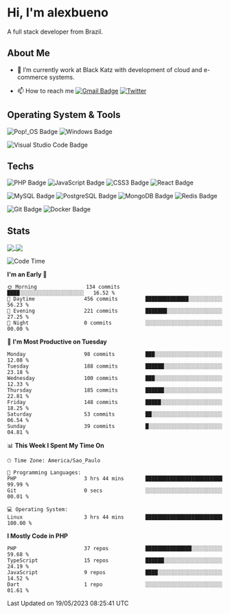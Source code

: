# Hi, I'm alexbueno

A full stack developer from Brazil.

## About Me

- 🌱 I’m currently work at Black Katz with development of cloud and e-commerce systems.

- 📫 How to reach me [![Gmail Badge](https://img.shields.io/badge/-gmail-c14438?style=for-the-badge&logo=Gmail&logoColor=ffffff)](mailto:alexsandrofbueno@gmail.com) [![Twitter](https://img.shields.io/badge/twitter-1DA1F2.svg?style=for-the-badge&logo=twitter&logoColor=ffffff)](https://twitter.com/Alex_Bueno_7)

## Operating System & Tools

![Pop!_OS Badge](https://img.shields.io/badge/Pop!__OS-48B9C7?logo=popos&logoColor=fff&style=flat)
![Windows Badge](https://img.shields.io/badge/Windows-0078D6?logo=windows&logoColor=fff&style=flat)

![Visual Studio Code Badge](https://img.shields.io/badge/Visual%20Studio%20Code-007ACC?logo=visualstudiocode&logoColor=fff&style=flat)

## Techs

![PHP Badge](https://img.shields.io/badge/PHP-777BB4?logo=php&logoColor=fff&style=flat)
![JavaScript Badge](https://img.shields.io/badge/JavaScript-F7DF1E?logo=javascript&logoColor=000&style=flat)
![CSS3 Badge](https://img.shields.io/badge/CSS3-1572B6?logo=css3&logoColor=fff&style=flat)
![React Badge](https://img.shields.io/badge/React-61DAFB?logo=react&logoColor=000&style=flat)

![MySQL Badge](https://img.shields.io/badge/MySQL-4479A1?logo=mysql&logoColor=fff&style=flat)
![PostgreSQL Badge](https://img.shields.io/badge/PostgreSQL-4169E1?logo=postgresql&logoColor=fff&style=flat)
![MongoDB Badge](https://img.shields.io/badge/MongoDB-47A248?logo=mongodb&logoColor=fff&style=flat)
![Redis Badge](https://img.shields.io/badge/Redis-DC382D?logo=redis&logoColor=fff&style=flat)

![Git Badge](https://img.shields.io/badge/Git-F05032?logo=git&logoColor=fff&style=flat)
![Docker Badge](https://img.shields.io/badge/Docker-2496ED?logo=docker&logoColor=fff&style=flat)


## Stats

<a href="https://github.com/anuraghazra/github-readme-stats">
  <img align="center" src="https://github-readme-stats.vercel.app/api?username=alexbueno7&hide=contribs,prs&show_icons=true&theme=radical" />
</a>
<a href="https://github.com/anuraghazra/convoychat">
  <img align="center" src="https://github-readme-stats.vercel.app/api/top-langs/?username=alexbueno7" />
</a>

<!--START_SECTION:waka-->
![Code Time](http://img.shields.io/badge/Code%20Time-742%20hrs%2011%20mins-blue)

**I'm an Early 🐤** 

```text
🌞 Morning                134 commits         ████░░░░░░░░░░░░░░░░░░░░░   16.52 % 
🌆 Daytime                456 commits         ██████████████░░░░░░░░░░░   56.23 % 
🌃 Evening                221 commits         ███████░░░░░░░░░░░░░░░░░░   27.25 % 
🌙 Night                  0 commits           ░░░░░░░░░░░░░░░░░░░░░░░░░   00.00 % 
```
📅 **I'm Most Productive on Tuesday** 

```text
Monday                   98 commits          ███░░░░░░░░░░░░░░░░░░░░░░   12.08 % 
Tuesday                  188 commits         ██████░░░░░░░░░░░░░░░░░░░   23.18 % 
Wednesday                100 commits         ███░░░░░░░░░░░░░░░░░░░░░░   12.33 % 
Thursday                 185 commits         ██████░░░░░░░░░░░░░░░░░░░   22.81 % 
Friday                   148 commits         █████░░░░░░░░░░░░░░░░░░░░   18.25 % 
Saturday                 53 commits          ██░░░░░░░░░░░░░░░░░░░░░░░   06.54 % 
Sunday                   39 commits          █░░░░░░░░░░░░░░░░░░░░░░░░   04.81 % 
```


📊 **This Week I Spent My Time On** 

```text
🕑︎ Time Zone: America/Sao_Paulo

💬 Programming Languages: 
PHP                      3 hrs 44 mins       █████████████████████████   99.99 % 
Git                      0 secs              ░░░░░░░░░░░░░░░░░░░░░░░░░   00.01 % 

💻 Operating System: 
Linux                    3 hrs 44 mins       █████████████████████████   100.00 % 
```

**I Mostly Code in PHP** 

```text
PHP                      37 repos            ███████████████░░░░░░░░░░   59.68 % 
TypeScript               15 repos            ██████░░░░░░░░░░░░░░░░░░░   24.19 % 
JavaScript               9 repos             ████░░░░░░░░░░░░░░░░░░░░░   14.52 % 
Dart                     1 repo              ░░░░░░░░░░░░░░░░░░░░░░░░░   01.61 % 
```




 Last Updated on 19/05/2023 08:25:41 UTC
<!--END_SECTION:waka-->
